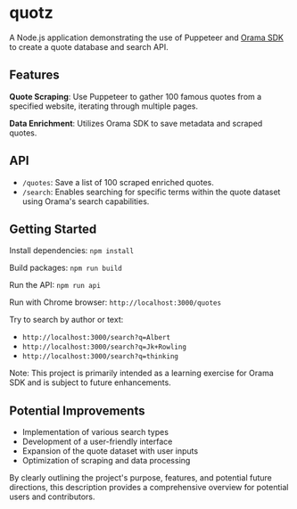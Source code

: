 # quotz

A Node.js application demonstrating the use of Puppeteer and [Orama SDK](https://askorama.ai/) to create a quote database and search API.

## Features
**Quote Scraping**: Use Puppeteer to gather 100 famous quotes from a specified website, iterating through multiple pages.

**Data Enrichment**: Utilizes Orama SDK to save metadata and scraped quotes.

## API
- `/quotes`: Save a list of 100 scraped enriched quotes.
- `/search`: Enables searching for specific terms within the quote dataset using Orama's search capabilities.

## Getting Started
Install dependencies: `npm install`

Build packages: `npm run build`

Run the API: `npm run api`

Run with Chrome browser: `http://localhost:3000/quotes`

Try to search by author or text:
- `http://localhost:3000/search?q=Albert`
- `http://localhost:3000/search?q=Jk+Rowling`
- `http://localhost:3000/search?q=thinking`

Note: This project is primarily intended as a learning exercise for Orama SDK and is subject to future enhancements.

## Potential Improvements
- Implementation of various search types
- Development of a user-friendly interface
- Expansion of the quote dataset with user inputs
- Optimization of scraping and data processing

By clearly outlining the project's purpose, features, and potential future directions, this description provides a comprehensive overview for potential users and contributors.
